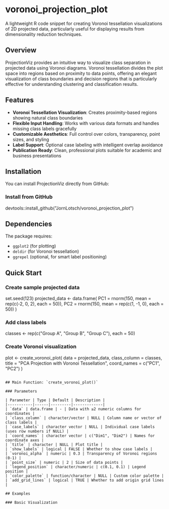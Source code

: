 # voronoi_projection_plot

A lightweight R code snippet for creating Voronoi tessellation visualizations of 2D projected data, particularly useful for displaying results from dimensionality reduction techniques.

## Overview

ProjectionViz provides an intuitive way to visualize class separation in projected data using Voronoi diagrams. Voronoi tessellation divides the plot space into regions based on proximity to data points, offering an elegant visualization of class boundaries and decision regions that is particularly effective for understanding clustering and classification results.

## Features

- **Voronoi Tessellation Visualization**: Creates proximity-based regions showing natural class boundaries
- **Flexible Input Handling**: Works with various data formats and handles missing class labels gracefully
- **Customizable Aesthetics**: Full control over colors, transparency, point sizes, and styling
- **Label Support**: Optional case labeling with intelligent overlap avoidance
- **Publication Ready**: Clean, professional plots suitable for academic and business presentations

## Installation

You can install ProjectionViz directly from GitHub:

### Install from GitHub
devtools::install_github("JornLotsch/voronoi_projection_plot")

## Dependencies

The package requires:
- `ggplot2` (for plotting)
- `deldir` (for Voronoi tessellation)
- `ggrepel` (optional, for smart label positioning)

## Quick Start

### Create sample projected data
set.seed(123)
projected_data <- data.frame(
  PC1 = rnorm(150, mean = rep(c(-2, 0, 2), each = 50)),
  PC2 = rnorm(150, mean = rep(c(1, -1, 0), each = 50))
)

### Add class labels
classes <- rep(c("Group A", "Group B", "Group C"), each = 50)

### Create Voronoi visualization
plot <- create_voronoi_plot(
  data = projected_data,
  class_column = classes,
  title = "PCA Projection with Voronoi Tessellation",
  coord_names = c("PC1", "PC2")
)

``` 

## Main Function: `create_voronoi_plot()`

### Parameters

| Parameter | Type | Default | Description |
|-----------|------|---------|-------------|
| `data` | data.frame | - | Data with ≥2 numeric columns for coordinates |
| `class_column` | character/vector | NULL | Column name or vector of class labels |
| `case_labels` | character vector | NULL | Individual case labels (uses row numbers if NULL) |
| `coord_names` | character vector | c("Dim1", "Dim2") | Names for coordinate axes |
| `title` | character | NULL | Plot title |
| `show_labels` | logical | FALSE | Whether to show case labels |
| `voronoi_alpha` | numeric | 0.3 | Transparency of Voronoi regions (0-1) |
| `point_size` | numeric | 2 | Size of data points |
| `legend_position` | character/numeric | c(0.1, 0.1) | Legend position |
| `color_palette` | function/character | NULL | Custom color palette |
| `add_grid_lines` | logical | TRUE | Whether to add origin grid lines |

## Examples

### Basic Visualization

